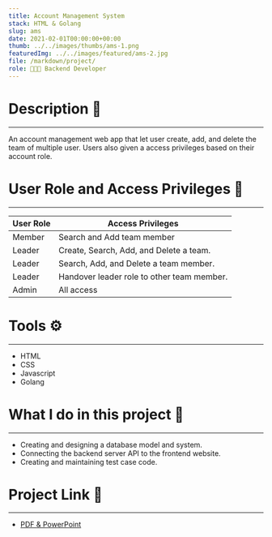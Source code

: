 ```yaml
---
title: Account Management System
stack: HTML & Golang
slug: ams
date: 2021-02-01T00:00:00+00:00
thumb: ../../images/thumbs/ams-1.png
featuredImg: ../../images/featured/ams-2.jpg
file: /markdown/project/
role: 👨🏻‍💻 Backend Developer
---
```


# Description 📝
---
An account management web app that let user create, add, and delete the team of multiple user. Users also given a access privileges based on their account role.

# User Role and Access Privileges 🔐
---
User Role | Access Privileges
--------- | -----------------
Member    | Search and Add team member
Leader    | Create, Search, Add, and Delete a team. 
Leader    | Search, Add, and Delete a team member.
Leader    | Handover leader role to other team member.
Admin     | All access

# Tools ⚙️
---
- HTML
- CSS
- Javascript
- Golang

# What I do in this project 🏁
---
- Creating and designing a database model and system.
- Connecting the backend server API to the frontend website.
- Creating and maintaining test case code.

# Project Link 🔗
---
- [PDF & PowerPoint](https://drive.google.com/drive/folders/1C-QYCba0FMXugRTOY4MaJjn-Wldvt5HP?usp=sharing)
